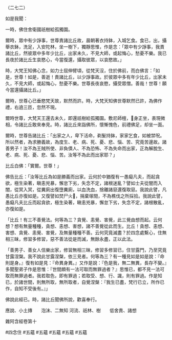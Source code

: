 （二七二）

如是我聞：

一時，佛住舍衛國祇樹給孤獨園。

爾時，眾中有少諍事，世尊責諸比丘故，晨朝著衣持鉢，入城乞食。食已，出，攝舉衣鉢，洗足，入安陀林，坐一樹下，獨靜思惟，作是念：「眾中有少諍事，我責諸比丘，然彼眾中多年少比丘，出家未久，不見大師，或起悔心，愁憂不樂。我已長夜於諸比丘生哀愍心，今當復還，攝取彼眾，以哀愍故。」

時，大梵王知佛心念，如力士屈伸臂頃，從梵天沒，住於佛前，而白佛言：「如是，世尊！如是，善逝！責諸比丘，以少諍事故。於彼眾中多有年少比丘，出家未久，不見大師，或起悔心，愁憂不樂。世尊長夜哀愍，攝受眾僧。善哉！世尊！願今當還攝諸比丘。」

爾時，世尊心已垂愍梵天故，默然而許。時，大梵天知佛世尊默然已許，為佛作禮，右遶三匝，忽然不現。

爾時世尊，大梵天王還去未久，即還祇樹給孤獨園。敷尼師檀，𣫍身正坐，表現微相，令諸比丘敢來奉見。時，諸比丘來詣佛所，懷慚愧色，前禮佛足，却坐一面。

爾時，世尊告諸比丘：「出家之人，卑下活命，剃髮持鉢，家家乞食，如被禁呪。所以然者，為求勝義故，為度生、老、病、死、憂、悲、惱、苦、究竟苦邊故。諸善男子！汝不為王賊所使、非負債人、不為恐怖、不為失命而出家，正為解脫生、老、病、死、憂、悲、惱、苦。汝等不為此而出家耶？」

比丘白佛：「實爾。世尊！」

佛告比丘：「汝等比丘為如是勝義而出家。云何於中猶復有一愚癡凡夫，而起貪欲，極生染著，瞋恚兇暴，懈怠下劣，失念不定，諸根迷亂？譬如士夫從闇而入闇，從冥入冥，從糞廁出復墮糞廁，以血洗血，捨離諸惡還復取惡。我說此譬，凡愚比丘亦復如是。又復譬如焚尸火𣕊，捐棄塜間，不為樵伐之所採拾。我說此譬，愚癡凡夫比丘而起貪欲，極生染著，瞋恚兇暴，懈怠下劣，失念不定，諸根散亂，亦復如是。

「比丘！有三不善覺法。何等為三？貪覺、恚覺、害覺，此三覺由想而起。云何想？想有無量種種，貪想、恚想、害想，諸不善覺從此而生。比丘！貪想、恚想、害想、貪覺、恚覺、害覺，及無量種種不善。云何究竟滅盡？於四念處繫心，住無相三昧，修習多修習，惡不善法從是而滅，無餘永盡，正以此法。

「善男子、善女人信樂出家，修習無相三昧，修習多修習已，住甘露門，乃至究竟甘露涅槃。我不說此甘露涅槃，依三見者。何等為三？有一種見如是如是說：『命則是身。』復有如是見：『命異身異。』又作是說：『色是我，無二無異，長存不變。』多聞聖弟子作是思惟：『世間頗有一法可取而無罪過者？』思惟已，都不見一法可取而無罪過者。我若取色，即有罪過；若取受、想、行、識，則有罪過。作是知已，於諸世間，則無所取，無所取者，自覺涅槃：『我生已盡，梵行已立，所作已作，自知不受後有。』」

佛說此經已。時，諸比丘聞佛所說，歡喜奉行。

應說、小土摶　　泡沫、二無知
河流、祇林、樹　　低舍責、諸想

雜阿含經卷第十




#四念住
#五蘊
#五蘊
#五蘊
#五蘊
#五蘊
